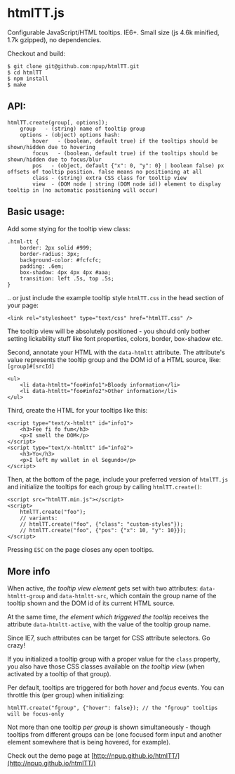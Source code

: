 htmlTT.js
=====

Configurable JavaScript/HTML tooltips. IE6+. Small size (js 4.6k minified, 1.7k gzipped), no dependencies.

Checkout and build:

	$ git clone git@github.com:npup/htmlTT.git
	$ cd htmlTT
	$ npm install
	$ make

## API:

	htmlTT.create(group[, options]);
		group 	- (string) name of tooltip group
		options - (object) options hash:
			hover	- (boolean, default true) if the tooltips should be shown/hidden due to hovering
			focus	- (boolean, default true) if the tooltips should be shown/hidden due to focus/blur
			pos   - (object, default {"x": 0, "y": 0} | boolean false) px offsets of tooltip position. false means no positioning at all
			class - (string) extra CSS class for tooltip view
			view  - (DOM node | string (DOM node id)) element to display tooltip in (no automatic positioning will occur)


## Basic usage:

Add some stying for the tooltip view class:

	.html-tt {
		border: 2px solid #999;
		border-radius: 3px;
		background-color: #fcfcfc;
		padding: .6em;
		box-shadow: 4px 4px 4px #aaa;
		transition: left .5s, top .5s;
	}

.. or just include the example tooltip style `htmlTT.css` in the head section of your page:
  
	<link rel="stylesheet" type="text/css" href="htmlTT.css" />

The tooltip view will be absolutely positioned - you should only bother setting lickability stuff like font properties, colors, border, box-shadow etc.


Second, annotate your HTML with the `data-htmltt` attribute.
The attribute's value represents the tooltip group and the DOM id of a HTML source, like:
`[group]#[srcId]`

	<ul>
		<li data-htmltt="foo#info1">Bloody information</li>
		<li data-htmltt="foo#info2">Other information</li>
	</ul>


Third, create the HTML for your tooltips like this:

	<script type="text/x-htmltt" id="info1">
		<h3>Fee fi fo fum</h3>
		<p>I smell the DOM</p>
	</script>
	<script type="text/x-htmltt" id="info2">
		<h3>Yo</h3>
		<p>I left my wallet in el Segundo</p>
	</script>


Then, at the bottom of the page, include your preferred version of `htmlTT.js` and initialize the tooltips for each group by calling `htmlTT.create()`:
	
	<script src="htmlTT.min.js"></script>
	<script>
		htmlTT.create("foo");
		// variants:
		// htmlTT.create("foo", {"class": "custom-styles"});
		// htmlTT.create("foo", {"pos": {"x": 10, "y": 10}});
	</script>
	

Pressing `ESC` on the page closes any open tooltips.

## More info

When active, *the tooltip view element* gets set with two attributes: `data-htmltt-group` and `data-htmltt-src`, which contain the group name of the tooltip shown and the DOM id of its current HTML source.

At the same time, *the element which triggered the tooltip* receives the attribute `data-htmltt-active`, with the value of the tooltip group name.

Since IE7, such attributes can be target for CSS attribute selectors. Go crazy!

If you initialized a tooltip group with a proper value for the `class` property, you also have those CSS classes available on *the tooltip view* (when activated by a tooltip of that group).

Per default, tooltips are triggered for both *hover* and *focus* events. You can throttle this (per group) when initializing:

	htmlTT.create("fgroup", {"hover": false}); // the "fgroup" tooltips will be focus-only

Not more than one tooltip *per group* is shown simultaneously - though tooltips from different groups can be (one focused form input and another element somewhere that is being hovered, for example).

Check out the demo page at [http://npup.github.io/htmlTT/](http://npup.github.io/htmlTT/)
